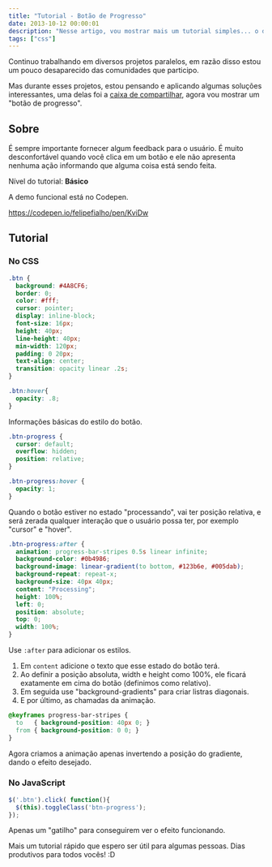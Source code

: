 ```yaml
---
title: "Tutorial - Botão de Progresso"
date: 2013-10-12 00:00:01
description: "Nesse artigo, vou mostrar mais um tutorial simples... o desenvolvimento de um botão de progresso, que pode fornecer um feedback importante para o usuário"
tags: ["css"]
---
```


Continuo trabalhando em diversos projetos paralelos, em razão disso estou um pouco desaparecido das comunidades que participo.

Mas durante esses projetos, estou pensando e aplicando algumas soluções interessantes, uma delas foi a [caixa de compartilhar](/blog/tutorial-caixa-de-compartilhar-em-puro-css), agora vou mostrar um "botão de progresso".

## Sobre

É sempre importante fornecer algum feedback para o usuário. É muito desconfortável quando você clica em um botão e ele não apresenta nenhuma ação informando que alguma coisa está sendo feita.

Nível do tutorial: **Básico**

A demo funcional está no Codepen.

https://codepen.io/felipefialho/pen/KviDw

## Tutorial

### No CSS

```css
.btn {
  background: #4A8CF6;
  border: 0;
  color: #fff;
  cursor: pointer;
  display: inline-block;
  font-size: 16px;
  height: 40px;
  line-height: 40px;
  min-width: 120px;
  padding: 0 20px;
  text-align: center;
  transition: opacity linear .2s;
}

.btn:hover{
  opacity: .8;
}
```

Informações básicas do estilo do botão.

```css
.btn-progress {
  cursor: default;
  overflow: hidden;
  position: relative;
}

.btn-progress:hover {
  opacity: 1;
}
```

Quando o botão estiver no estado "processando", vai ter posição relativa, e será zerada qualquer interação que o usuário possa ter, por exemplo "cursor" e "hover".

```css
.btn-progress:after {
  animation: progress-bar-stripes 0.5s linear infinite;
  background-color: #0b4986;
  background-image: linear-gradient(to bottom, #123b6e, #005dab);
  background-repeat: repeat-x;
  background-size: 40px 40px;
  content: "Processing";
  height: 100%;
  left: 0;
  position: absolute;
  top: 0;
  width: 100%;
}
```

Use `:after` para adicionar os estilos.

1. Em `content` adicione o texto que esse estado do botão terá.
2. Ao definir a posição absoluta, width e height como 100%, ele ficará exatamente em cima do botão (definimos como relativo).
3. Em seguida use "background-gradients" para criar listras diagonais.
4. E por último, as chamadas da animação.

```css
@keyframes progress-bar-stripes {
  to   { background-position: 40px 0; }
  from { background-position: 0 0; }
}
```

Agora criamos a animação apenas invertendo a posição do gradiente, dando o efeito desejado.

### No JavaScript

```js
$('.btn').click( function(){
  $(this).toggleClass('btn-progress');
});
```

Apenas um "gatilho" para conseguirem ver o efeito funcionando.

Mais um tutorial rápido que espero ser útil para algumas pessoas. Dias produtivos para todos vocês! :D
